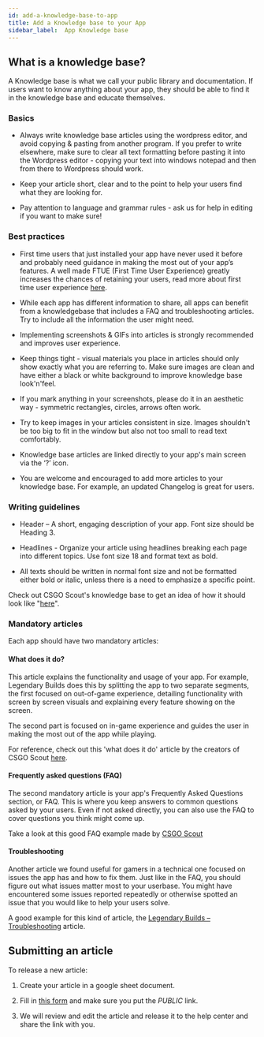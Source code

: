 ```yaml
---
id: add-a-knowledge-base-to-app
title: Add a Knowledge base to your App
sidebar_label:  App Knowledge base
---
```


## What is a knowledge base?

A Knowledge base is what we call your public library and documentation. If users want to know anything about your app, they should be able to find it in the knowledge base and educate themselves.

### Basics

* Always write knowledge base articles using the wordpress editor, and avoid copying & pasting from another program. If you prefer to write elsewhere, make sure to clear all text formatting before pasting it into the Wordpress editor - copying your text into windows notepad and then from there to Wordpress should work.

* Keep your article short, clear and to the point to help your users find what they are looking for.

* Pay attention to language and grammar rules - ask us for help in editing if you want to make sure!

### Best practices

* First time users that just installed your app have never used it before and probably need guidance in making the most out of your app’s features. A well made FTUE (First Time User Experience) greatly increases the chances of retaining your users, read more about first time user experience [here](https://medium.com/overwolf-developers/apps-ftue-best-practices-670dd4fb2b10).

* While each app has different information to share, all apps can benefit from a knowledgebase that includes a FAQ and troubleshooting articles. Try to include all the information the user might need.

* Implementing screenshots & GIFs into articles is strongly recommended and improves user experience.

* Keep things tight - visual materials you place in articles should only show exactly what you are referring to. Make sure images are clean and have either a black or white background to improve knowledge base look'n'feel.

* If you mark anything in your screenshots, please do it in an aesthetic way - symmetric rectangles, circles, arrows often work.

* Try to keep images in your articles consistent in size. Images shouldn't be too big to fit in the window but also not too small to read text comfortably.

* Knowledge base articles are linked directly to your app's main screen via the ‘?’ icon.

* You are welcome and encouraged to add more articles to your knowledge base. For example, an updated Changelog is great for users.

### Writing guidelines

* Header – A short, engaging description of your app. Font size should be Heading 3.

* Headlines - Organize your article using headlines breaking each page into different topics. Use font size 18 and format text as bold.

* All texts should be written in normal font size and not be formatted either bold or italic, unless there is a need to emphasize a specific point.

Check out CSGO Scout's knowledge base to get an idea of how it should look like "[here](http://support.overwolf.com/article-categories/csgo-scout/)".

### Mandatory articles

Each app should have two mandatory articles:

#### What does it do?

This article explains the functionality and usage of your app. For example, Legendary Builds does this by splitting the app to two separate segments, the first focused on out-of-game experience, detailing functionality with screen by screen visuals and explaining every feature showing on the screen.

The second part is focused on in-game experience and guides the user in making the most out of the app while playing.

For reference, check out this 'what does it do' article by the creators of CSGO Scout [here](http://support.overwolf.com/knowledge-base/what-is-csgo-scout/).

#### Frequently asked questions (FAQ)

The second mandatory article is your app's Frequently Asked Questions section, or FAQ. This is where you keep answers to common questions asked by your users. Even if not asked directly, you can also use the FAQ to cover questions you think might come up.

Take a look at this good FAQ example made by [CSGO Scout](http://support.overwolf.com/knowledge-base/csgo-scout-faq/)

#### Troubleshooting

Another article we found useful for gamers in a technical one focused on issues the app has and how to fix them. Just like in the FAQ, you should figure out what issues matter most to your userbase. You might have encountered some issues reported repeatedly or otherwise spotted an issue that you would like to help your users solve. 

A good example for this kind of article, the [Legendary Builds – Troubleshooting](http://support.overwolf.com/knowledge-base/troubleshooting-2/) article.

## Submitting an article

To release a new article:

1. Create your article in a google sheet document.

2. Fill in [this form](https://form.jotform.com/overwolf/help-center-article-submit) and make sure you put the *PUBLIC* link.

3. We will review and edit the article and release it to the help center and share the link with you.
